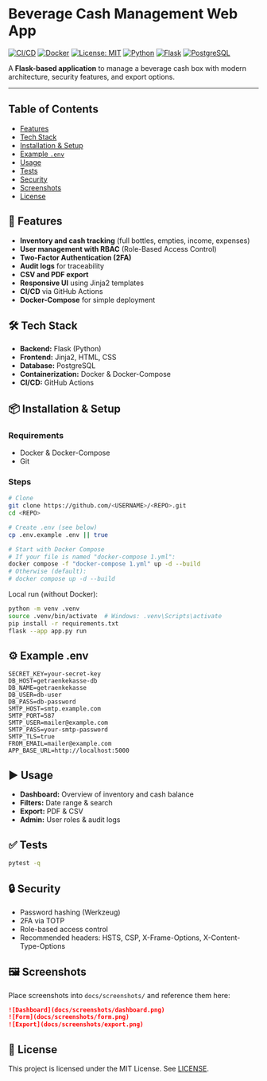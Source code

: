 # Beverage Cash Management Web App

[![CI/CD](https://img.shields.io/github/actions/workflow/status/<USERNAME>/<REPO>/ci.yml?label=CI%2FCD)](https://github.com/<USERNAME>/<REPO>/actions)
[![Docker](https://img.shields.io/badge/Docker-ready-blue?logo=docker)](https://hub.docker.com/r/<USERNAME>/<REPO>)
[![License: MIT](https://img.shields.io/badge/license-MIT-green)](LICENSE)
[![Python](https://img.shields.io/badge/Python-3.11%2B-3776AB?logo=python&logoColor=white)](https://www.python.org/)
[![Flask](https://img.shields.io/badge/Flask-2.x-black?logo=flask)](https://flask.palletsprojects.com/)
[![PostgreSQL](https://img.shields.io/badge/PostgreSQL-15-blue?logo=postgresql)](https://www.postgresql.org/)

A **Flask-based application** to manage a beverage cash box with modern architecture, security features, and export options.

---

## Table of Contents
- [Features](#-features)
- [Tech Stack](#️-tech-stack)
- [Installation & Setup](#-installation--setup)
- [Example `.env`](#-example-env)
- [Usage](#-usage)
- [Tests](#-tests)
- [Security](#-security)
- [Screenshots](#-screenshots)
- [License](#-license)

## 🚀 Features
- **Inventory and cash tracking** (full bottles, empties, income, expenses)
- **User management with RBAC** (Role-Based Access Control)
- **Two-Factor Authentication (2FA)**
- **Audit logs** for traceability
- **CSV and PDF export**
- **Responsive UI** using Jinja2 templates
- **CI/CD** via GitHub Actions
- **Docker-Compose** for simple deployment

## 🛠️ Tech Stack
- **Backend:** Flask (Python)
- **Frontend:** Jinja2, HTML, CSS
- **Database:** PostgreSQL
- **Containerization:** Docker & Docker-Compose
- **CI/CD:** GitHub Actions

## 📦 Installation & Setup

### Requirements
- Docker & Docker-Compose
- Git

### Steps
```bash
# Clone
git clone https://github.com/<USERNAME>/<REPO>.git
cd <REPO>

# Create .env (see below)
cp .env.example .env || true

# Start with Docker Compose
# If your file is named "docker-compose 1.yml":
docker compose -f "docker-compose 1.yml" up -d --build
# Otherwise (default):
# docker compose up -d --build
```

Local run (without Docker):
```bash
python -m venv .venv
source .venv/bin/activate  # Windows: .venv\Scripts\activate
pip install -r requirements.txt
flask --app app.py run
```

## ⚙️ Example .env
```env
SECRET_KEY=your-secret-key
DB_HOST=getraenkekasse-db
DB_NAME=getraenkekasse
DB_USER=db-user
DB_PASS=db-password
SMTP_HOST=smtp.example.com
SMTP_PORT=587
SMTP_USER=mailer@example.com
SMTP_PASS=your-smtp-password
SMTP_TLS=true
FROM_EMAIL=mailer@example.com
APP_BASE_URL=http://localhost:5000
```

## ▶️ Usage
- **Dashboard:** Overview of inventory and cash balance
- **Filters:** Date range & search
- **Export:** PDF & CSV
- **Admin:** User roles & audit logs

## ✅ Tests
```bash
pytest -q
```

## 🔒 Security
- Password hashing (Werkzeug)
- 2FA via TOTP
- Role-based access control
- Recommended headers: HSTS, CSP, X-Frame-Options, X-Content-Type-Options

## 🖼️ Screenshots
Place screenshots into `docs/screenshots/` and reference them here:

```markdown
![Dashboard](docs/screenshots/dashboard.png)
![Form](docs/screenshots/form.png)
![Export](docs/screenshots/export.png)
```

## 📄 License
This project is licensed under the MIT License. See [LICENSE](LICENSE).

